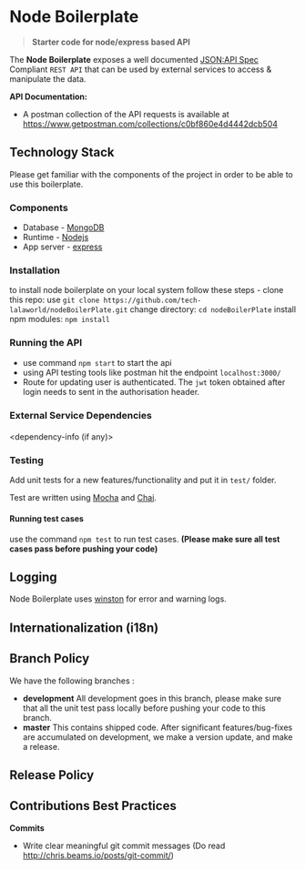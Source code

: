 # Node Boilerplate

> **Starter code for node/express based API**

The **Node Boilerplate** exposes a well documented [JSON:API Spec](http://jsonapi.org/) Compliant `REST API` that can be used by external services to access & manipulate the data.

**API Documentation:**
-  A postman collection of the API requests is available at https://www.getpostman.com/collections/c0bf860e4d4442dcb504

## Technology Stack

Please get familiar with the components of the project in order to be able to use this boilerplate.

### Components

* Database - [MongoDB](https://www.mongodb.com/)
* Runtime - [Nodejs](https://nodejs.org/en/)
* App server - [express](https://expressjs.com/)

### Installation
to install node boilerplate on your local system follow these steps -
clone this repo: use `git clone https://github.com/tech-lalaworld/nodeBoilerPlate.git`
change directory: `cd nodeBoilerPlate`
install npm modules: `npm install`

### Running the API
* use command `npm start` to start the api
* using API testing tools like postman hit the endpoint `localhost:3000/`
* Route for updating user is authenticated. The `jwt` token obtained after login needs to sent in the authorisation header.

### External Service Dependencies

#### <Dependency-name>
<dependency-info (if any)>

### Testing

Add unit tests for a new features/functionality and put it in `test/` folder.

Test are written using [Mocha](https://mochajs.org/) and [Chai](http://www.chaijs.com/).

#### Running test cases
use the command `npm test` to run test cases. **(Please make sure all test cases pass before pushing your code)**

## Logging

Node Boilerplate uses [winston](https://github.com/winstonjs/winston#readme) for error and warning logs.

## Internationalization (i18n)
<Internationalization  info>

## Branch Policy

We have the following branches :
 * **development**
    All development goes in this branch, please make sure that all the unit test pass locally before pushing your code to this branch.
 * **master**
   This contains shipped code. After significant features/bug-fixes are accumulated on development, we make a version update, and make a release.

## Release Policy
<release-policy info>

## Contributions Best Practices

**Commits**
* Write clear meaningful git commit messages (Do read http://chris.beams.io/posts/git-commit/)
